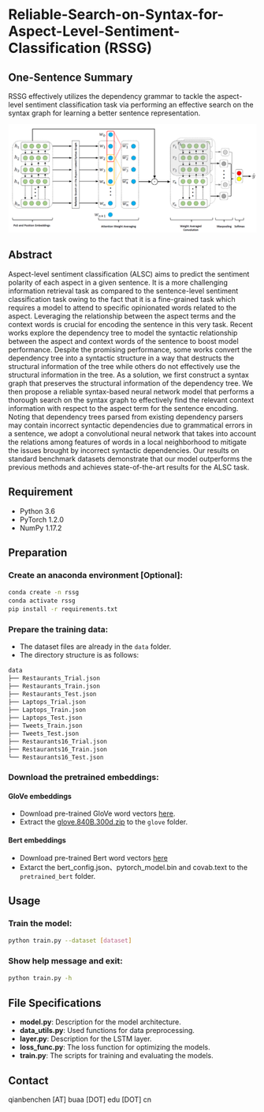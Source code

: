 # Reliable-Search-on-Syntax-for-Aspect-Level-Sentiment-Classification (RSSG)

## One-Sentence Summary

RSSG effectively utilizes the dependency grammar to tackle the aspect-level sentiment classification task via performing an effective search on the syntax graph for learning a better sentence representation.

![network_structure](assets/network_structure.png)

## Abstract

Aspect-level sentiment classification (ALSC) aims to predict the sentiment polarity of each aspect in a given sentence. It is a more challenging information retrieval task as compared to the sentence-level sentiment classification task owing to the fact that it is a fine-grained task which requires a model to attend to specific opinionated words related to the aspect. Leveraging the relationship between the aspect terms and the context words is crucial for encoding the sentence in this very task. Recent works explore the dependency tree to model the syntactic relationship between the aspect and context words of the sentence to boost model performance. Despite the promising performance, some works convert the dependency tree into a syntactic structure in a way that destructs the structural information of the tree while others do not effectively use the structural information in the tree. As a solution, we first construct a syntax graph that preserves the structural information of the dependency tree. We then propose a reliable syntax-based neural network model that performs a thorough search on the syntax graph to effectively find the relevant context information with respect to the aspect term for the sentence encoding. Noting that dependency trees parsed from existing dependency parsers may contain incorrect syntactic dependencies due to grammatical errors in a sentence, we adopt a convolutional neural network that takes into account the relations among features of words in a local neighborhood to mitigate the issues brought by incorrect syntactic dependencies. Our results on standard benchmark datasets demonstrate that our model outperforms the previous methods and achieves state-of-the-art results for the ALSC task.

## Requirement

- Python 3.6
- PyTorch 1.2.0
- NumPy 1.17.2

## Preparation

### Create an anaconda environment [Optional]:

```bash
conda create -n rssg
conda activate rssg
pip install -r requirements.txt
```

### Prepare the training data:

- The dataset files are already in the `data` folder.
- The directory structure is as follows:
```
data
├── Restaurants_Trial.json
├── Restaurants_Train.json
├── Restaurants_Test.json
├── Laptops_Trial.json
├── Laptops_Train.json
├── Laptops_Test.json
├── Tweets_Train.json
├── Tweets_Test.json
├── Restaurants16_Trial.json
├── Restaurants16_Train.json
└── Restaurants16_Test.json
```

### Download the pretrained embeddings:

#### GloVe embeddings
- Download pre-trained GloVe word vectors [here](https://nlp.stanford.edu/projects/glove/).
- Extract the [glove.840B.300d.zip](http://nlp.stanford.edu/data/glove.840B.300d.zip) to the `glove` folder.

#### Bert embeddings
- Download pre-trained Bert word vectors [here](https://huggingface.co/bert-base-uncased/tree/main)
- Extarct the bert_config.json、pytorch_model.bin and covab.text to the `pretrained_bert` folder.

## Usage

### Train the model:

```bash
python train.py --dataset [dataset]
```

### Show help message and exit:

```bash
python train.py -h
```

## File Specifications

- **model.py**: Description for the model architecture.
- **data_utils.py**: Used functions for data preprocessing.
- **layer.py**: Description for the LSTM layer.
- **loss_func.py**: The loss function for optimizing the models.
- **train.py**: The scripts for training and evaluating the models.

## Contact

qianbenchen [AT] buaa [DOT] edu [DOT] cn
